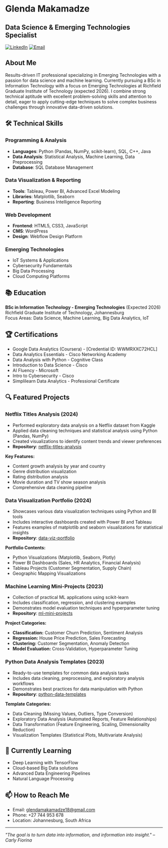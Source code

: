 # Glenda Makamadze
## Data Science & Emerging Technologies Specialist 

[![LinkedIn](https://img.shields.io/badge/LinkedIn-Connect-blue)](https://www.linkedin.com/in/glenda-makamadze/)
[![Email](https://img.shields.io/badge/Email-Contact-red)](mailto:glendamakamadze18@gmail.com)

## About Me

Results-driven IT professional specializing in Emerging Technologies with a passion for data science and machine learning. Currently pursuing a BSc in Information Technology with a focus on Emerging Technologies at Richfield Graduate Institute of Technology (expected 2026). I combine strong technical aptitude with excellent problem-solving skills and attention to detail, eager to apply cutting-edge techniques to solve complex business challenges through innovative data-driven solutions.

## 🛠️ Technical Skills

### Programming & Analysis
- **Languages**: Python (Pandas, NumPy, scikit-learn), SQL, C++, Java
- **Data Analysis**: Statistical Analysis, Machine Learning, Data Preprocessing
- **Database**: SQL Database Management

### Data Visualization & Reporting
- **Tools**: Tableau, Power BI, Advanced Excel Modeling
- **Libraries**: Matplotlib, Seaborn
- **Reporting**: Business Intelligence Reporting

### Web Development
- **Frontend**: HTML5, CSS3, JavaScript
- **CMS**: WordPress
- **Design**: Webflow Design Platform

### Emerging Technologies
- IoT Systems & Applications
- Cybersecurity Fundamentals
- Big Data Processing
- Cloud Computing Platforms

## 📚 Education

**BSc in Information Technology - Emerging Technologies** (Expected 2026)  
Richfield Graduate Institute of Technology, Johannesburg  
Focus Areas: Data Science, Machine Learning, Big Data Analytics, IoT

## 🏆 Certifications

- Google Data Analytics (Coursera) - [Credential ID: WWMRXXC72HCL]
- Data Analytics Essentials - Cisco Networking Academy
- Data Analysis with Python - Cognitive Class
- Introduction to Data Science - Cisco
- AI Fluency - Microsoft
- Intro to Cybersecurity - Cisco
- Simplilearn Data Analytics - Professional Certificate

## 🔍 Featured Projects

### Netflix Titles Analysis (2024)
- Performed exploratory data analysis on a Netflix dataset from Kaggle
- Applied data cleaning techniques and statistical analysis using Python (Pandas, NumPy)
- Created visualizations to identify content trends and viewer preferences
- **Repository**: [netflix-titles-analysis](https://github.com/glendamakamadze/netflix-titles-analysis)

**Key Features:**
- Content growth analysis by year and country
- Genre distribution visualization
- Rating distribution analysis
- Movie duration and TV show season analysis
- Comprehensive data cleaning pipeline



### Data Visualization Portfolio (2024)
- Showcases various data visualization techniques using Python and BI tools
- Includes interactive dashboards created with Power BI and Tableau
- Features examples of matplotlib and seaborn visualizations for statistical insights
- **Repository**: [data-viz-portfolio](https://github.com/glendamakamadze/data-viz-portfolio)

**Portfolio Contents:**
- Python Visualizations (Matplotlib, Seaborn, Plotly)
- Power BI Dashboards (Sales, HR Analytics, Financial Analysis)
- Tableau Projects (Customer Segmentation, Supply Chain)
- Geographic Mapping Visualizations

### Machine Learning Mini-Projects (2023)
- Collection of practical ML applications using scikit-learn
- Includes classification, regression, and clustering examples
- Demonstrates model evaluation techniques and hyperparameter tuning
- **Repository**: [ml-mini-projects](https://github.com/glendamakamadze/ml-mini-projects)

**Project Categories:**
- **Classification:** Customer Churn Prediction, Sentiment Analysis
- **Regression:** House Price Prediction, Sales Forecasting
- **Clustering:** Customer Segmentation, Anomaly Detection
- **Model Evaluation:** Cross-Validation, Hyperparameter Tuning

### Python Data Analysis Templates (2023)
- Ready-to-use templates for common data analysis tasks
- Includes data cleaning, preprocessing, and exploratory analysis workflows
- Demonstrates best practices for data manipulation with Python
- **Repository**: [python-data-templates](https://github.com/glendamakamadze/python-data-templates)

**Template Categories:**
- Data Cleaning (Missing Values, Outliers, Type Conversion)
- Exploratory Data Analysis (Automated Reports, Feature Relationships)
- Data Transformation (Feature Engineering, Scaling, Dimensionality Reduction)
- Visualization Templates (Statistical Plots, Multivariate Analysis)

## 🌱 Currently Learning

- Deep Learning with TensorFlow
- Cloud-based Big Data solutions
- Advanced Data Engineering Pipelines
- Natural Language Processing



## 📫 How to Reach Me

- Email: glendamakamadze18@gmail.com
- Phone: +27 744 953 678
- Location: Johannesburg, South Africa

---

*"The goal is to turn data into information, and information into insight." – Carly Fiorina*
